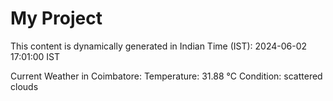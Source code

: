 # My Project

This content is dynamically generated in Indian Time (IST): 2024-06-02 17:01:00 IST


Current Weather in Coimbatore:
Temperature: 31.88 °C
Condition: scattered clouds

